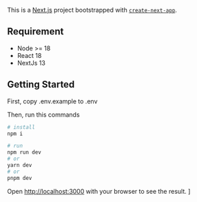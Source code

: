 This is a [Next.js](https://nextjs.org/) project bootstrapped with [`create-next-app`](https://github.com/vercel/next.js/tree/canary/packages/create-next-app).

## Requirement
- Node >= 18
- React 18
- NextJs 13

## Getting Started

First, copy .env.example to .env

Then, run this commands

```bash
# install
npm i

# run
npm run dev
# or
yarn dev
# or
pnpm dev
```

Open [http://localhost:3000](http://localhost:3000) with your browser to see the result.
]
